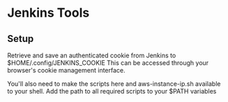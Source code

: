 # Jenkins Tools

## Setup

Retrieve and save an authenticated cookie from Jenkins to $HOME/.config/JENKINS_COOKIE
This can be accessed through your browser's cookie management interface.

You'll also need to make the scripts here and aws-instance-ip.sh available to your shell.
Add the path to all required scripts to your $PATH variables
